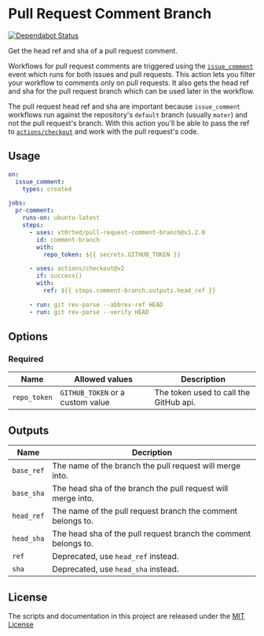 # Pull Request Comment Branch

[![Dependabot Status](https://api.dependabot.com/badges/status?host=github&repo=xt0rted/pull-request-comment-branch)](https://dependabot.com)

Get the head ref and sha of a pull request comment.

Workflows for pull request comments are triggered using the [`issue_comment`](https://help.github.com/en/actions/automating-your-workflow-with-github-actions/events-that-trigger-workflows#issue-comment-event-issue_comment) event which runs for both issues and pull requests.
This action lets you filter your workflow to comments only on pull requests.
It also gets the head ref and sha for the pull request branch which can be used later in the workflow.

The pull request head ref and sha are important because `issue_comment` workflows run against the repository's `default` branch (usually `mater`) and not the pull request's branch.
With this action you'll be able to pass the ref to [`actions/checkout`](https://github.com/actions/checkout) and work with the pull request's code.

## Usage

```yml
on:
  issue_comment:
    types: created

jobs:
  pr-comment:
    runs-on: ubuntu-latest
    steps:
      - uses: xt0rted/pull-request-comment-branch@v1.2.0
        id: comment-branch
        with:
          repo_token: ${{ secrets.GITHUB_TOKEN }}

      - uses: actions/checkout@v2
        if: success()
        with:
          ref: ${{ steps.comment-branch.outputs.head_ref }}

      - run: git rev-parse --abbrev-ref HEAD
      - run: git rev-parse --verify HEAD
```

## Options

### Required

Name | Allowed values | Description
-- | -- | --
`repo_token` | `GITHUB_TOKEN` or a custom value | The token used to call the GitHub api.

## Outputs

Name | Decription
-- | --
`base_ref` | The name of the branch the pull request will merge into.
`base_sha` | The head sha of the branch the pull request will merge into.
`head_ref` | The name of the pull request branch the comment belongs to.
`head_sha` | The head sha of the pull request branch the comment belongs to.
`ref` | Deprecated, use `head_ref` instead.
`sha` | Deprecated, use `head_sha` instead.

## License

The scripts and documentation in this project are released under the [MIT License](LICENSE)
